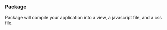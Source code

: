 ### Package ###

Package will compile your application into a view, a javascript file, and a css file.



